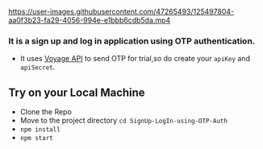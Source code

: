 

https://user-images.githubusercontent.com/47265493/125497804-aa0f3b23-fa29-4056-994e-e1bbb6cdb5da.mp4




### It is a sign up and log in application using OTP authentication.
 - It uses [Voyage API](https://www.voyageone.com/docs/api/index.html) to send OTP for trial,so do create your `apiKey` and `apiSecret`.


## Try on your Local Machine 
- Clone the Repo
- Move to the project directory `cd SignUp-LogIn-using-OTP-Auth`
- `npm install`
- `npm start`

